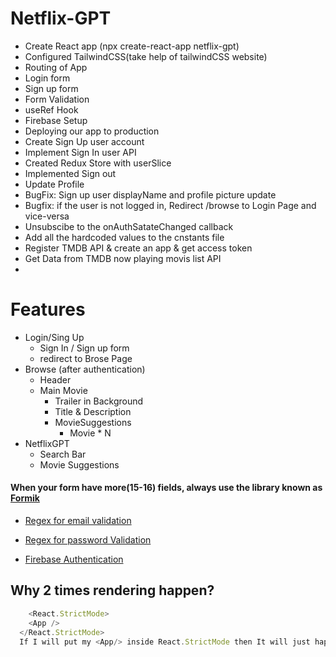 # Netflix-GPT

 - Create React app (npx create-react-app netflix-gpt)
 - Configured TailwindCSS(take help of tailwindCSS website)
 - Routing of App
 - Login form
 - Sign up form
 - Form Validation
 - useRef Hook
 - Firebase Setup
 - Deploying our app to production
 - Create Sign Up user account
 - Implement Sign In user API
 - Created Redux Store with userSlice
 - Implemented Sign out
 - Update Profile
 - BugFix: Sign up user displayName and profile picture update
 - Bugfix: if the user is not logged in, Redirect /browse to Login Page and vice-versa
 - Unsubscibe to the onAuthSatateChanged callback
 - Add all the hardcoded values to the cnstants file
 - Register TMDB API & create an app & get access token
 - Get Data from TMDB now playing movis list API
 - 


 # Features
- Login/Sing Up
    - Sign In / Sign up form
    - redirect to Brose Page
- Browse (after authentication)
    - Header
    - Main Movie
       - Trailer in Background
       - Title & Description
       - MovieSuggestions
         - Movie * N
- NetflixGPT
    - Search Bar
    - Movie Suggestions


#### When your form have more(15-16) fields, always use the library known as [Formik](https://formik.org/)

- [Regex for email validation](https://saturncloud.io/blog/how-can-i-validate-an-email-address-using-a-regular-expression/)

- [Regex for password Validation](https://regexr.com/3bfsi)

- [Firebase Authentication](https://firebase.google.com/docs/auth/web/firebaseui)


## Why 2 times rendering happen?
``` javascript
    <React.StrictMode>
    <App />
  </React.StrictMode>
  If I will put my <App/> inside React.StrictMode then It will just happen 2 times in your local but at production 1 time , bc react does extra rendering of your components to check inconstancy in between your call (It's a good thing)
```

